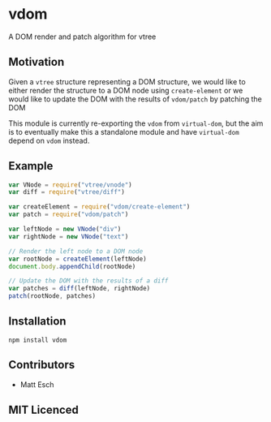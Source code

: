 # vdom

A DOM render and patch algorithm for vtree

## Motivation

Given a `vtree` structure representing a DOM structure, we would like to either
render the structure to a DOM node using `create-element` or we would like to
update the DOM with the results of `vdom/patch` by patching the DOM

This module is currently re-exporting the `vdom` from `virtual-dom`, but the
aim is to eventually make this a standalone module and have `virtual-dom`
depend on `vdom` instead.

## Example

```js
var VNode = require("vtree/vnode")
var diff = require("vtree/diff")

var createElement = require("vdom/create-element")
var patch = require("vdom/patch")

var leftNode = new VNode("div")
var rightNode = new VNode("text")

// Render the left node to a DOM node
var rootNode = createElement(leftNode)
document.body.appendChild(rootNode)

// Update the DOM with the results of a diff
var patches = diff(leftNode, rightNode)
patch(rootNode, patches)
```

## Installation

`npm install vdom`

## Contributors

 - Matt Esch

## MIT Licenced
